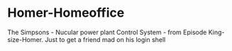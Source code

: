 # Homer-Homeoffice
The Simpsons - Nucular power plant Control System - from Episode King-size-Homer. Just to get a friend mad on his login shell
